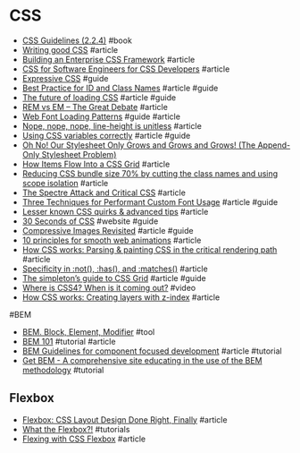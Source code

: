# CSS

- [CSS Guidelines (2.2.4)](http://cssguidelin.es) #book
- [Writing good CSS](http://markrabey.com/2014/11/07/writing-good-css) #article
- [Building an Enterprise CSS Framework](https://medium.com/salesforce-ux/building-an-enterprise-framework-is-hard-1e8d8b33e082) #article
- [CSS for Software Engineers for CSS Developers](https://speakerdeck.com/csswizardry/css-for-software-engineers-for-css-developers) #article
- [Expressive CSS](http://johnpolacek.github.io/expressive-css) #guide
- [Best Practice for ID and Class Names](http://meiert.com/en/blog/20080812/best-practice-ids-and-classes) #article #guide
- [The future of loading CSS](https://jakearchibald.com/2016/link-in-body/) #article #guide
- [REM vs EM – The Great Debate](http://zellwk.com/blog/rem-vs-em/) #article
- [Web Font Loading Patterns](https://www.bramstein.com/writing/web-font-loading-patterns.html) #guide #article
- [Nope, nope, nope, line-height is unitless](http://allthingssmitty.com/2017/01/30/nope-nope-nope-line-height-is-unitless) #article
- [Using CSS variables correctly](https://madebymike.com.au/writing/using-css-variables) #article #guide
- [Oh No! Our Stylesheet Only Grows and Grows and Grows! (The Append-Only Stylesheet Problem)](https://css-tricks.com/oh-no-stylesheet-grows-grows-grows-append-stylesheet-problem/)
- [How Items Flow Into a CSS Grid](http://gedd.ski/post/grid-item-placement) #article
- [Reducing CSS bundle size 70% by cutting the class names and using scope isolation](https://medium.freecodecamp.org/reducing-css-bundle-size-70-by-cutting-the-class-names-and-using-scope-isolation-625440de600b) #article
- [The Spectre Attack and Critical CSS](https://www.filamentgroup.com/lab/spectre-js-cookie.html) #article
- [Three Techniques for Performant Custom Font Usage](https://css-tricks.com/three-techniques-performant-custom-font-usage) #article #guide
- [Lesser known CSS quirks & advanced tips](https://medium.com/@peedutuisk/lesser-known-css-quirks-oddities-and-advanced-tips-css-is-awesome-8ee3d16295bb) #article
- [30 Seconds of CSS](https://atomiks.github.io/30-seconds-of-css) #website #guide
- [Compressive Images Revisited](https://timkadlec.com/remembers/2018-03-22-compressive-images-revisited) #article #guide
- [10 principles for smooth web animations](https://blog.gyrosco.pe/smooth-css-animations-7d8ffc2c1d29) #article
- [How CSS works: Parsing & painting CSS in the critical rendering path](https://blog.logrocket.com/how-css-works-parsing-painting-css-in-the-critical-rendering-path-b3ee290762d3) #article
- [Specificity in :not(), :has(), and :matches()](https://meyerweb.com/eric/thoughts/2018/06/05/specificity-in-not-has-and-matches/) #article
- [The simpleton’s guide to CSS Grid](https://blog.logrocket.com/the-simpletons-guide-to-css-grid-1767565b3cf7) #article #guide
- [Where is CSS4? When is it coming out?](https://www.youtube.com/watch?v=Jtmkk6odggs) #video
- [How CSS works: Creating layers with z-index](https://blog.logrocket.com/how-css-works-creating-layers-with-z-index-6a20afe1550e) #article

#BEM

- [BEM. Block, Element, Modifier](https://en.bem.info) #tool
- [BEM 101](https://css-tricks.com/bem-101) #tutorial #article
- [BEM Guidelines for component focused development](http://www.joelambert.co.uk/article/bem-guidelines) #article #tutorial
- [Get BEM - A comprehensive site educating in the use of the BEM methodology](http://getbem.com) #tutorial

## Flexbox

- [Flexbox: CSS Layout Design Done Right, Finally](https://medium.com/@effectiveui/flexbox-css-layout-design-done-right-finally-d8f712923060) #article
- [What the Flexbox?!](http://flexbox.io) #tutorials
- [Flexing with CSS Flexbox](https://blog.logrocket.com/flexing-with-css-flexbox-b7940b329a8a) #article
